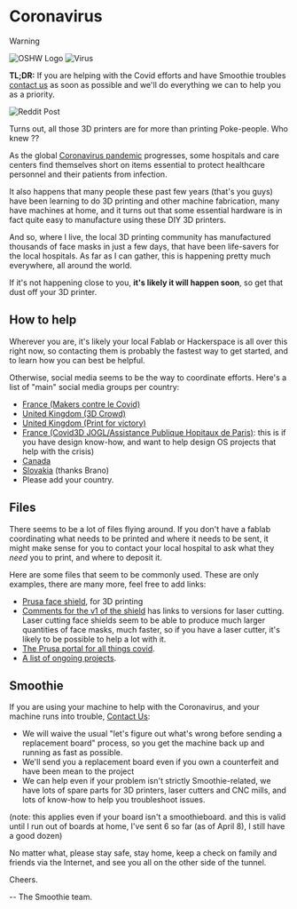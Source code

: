 
# Coronavirus

> [!WARNING]
> ![OSHW Logo](/images/oshw-logo.png)
> ![Virus](/images/virus.png)
> 
> **TL;DR:** If you are helping with the Covid efforts and have Smoothie troubles [contact us](mailto:wolf.arthur@gmail.com) as soon as possible and we'll do everything we can to help you as a priority.

![Reddit Post](/images/rzhn6hvvwxq41.jpg)

Turns out, all those 3D printers are for more than printing Poke-people. Who knew ??

As the global [Coronavirus pandemic](https://en.wikipedia.org/wiki/2019%E2%80%9320_coronavirus_pandemic) progresses, some hospitals and care centers find themselves short on items essential to protect healthcare personnel and their patients from infection.

It also happens that many people these past few years (that's you guys) have been learning to do 3D printing and other machine fabrication, many have machines at home, and it turns out that some essential hardware is in fact quite easy to manufacture using these DIY 3D printers.

And so, where I live, the local 3D printing community has manufactured thousands of face masks in just a few days, that have been life-savers for the local hospitals. As far as I can gather, this is happening pretty much everywhere, all around the world.

If it's not happening close to you, **it's likely it will happen soon**, so get that dust off your 3D printer.

## How to help

Wherever you are, it's likely your local Fablab or Hackerspace is all over this right now, so contacting them is probably the fastest way to get started, and to learn how you can best be helpful.

Otherwise, social media seems to be the way to coordinate efforts. Here's a list of "main" social media groups per country:

- [France (Makers contre le Covid)](https://www.facebook.com/groups/1120744844933688/)
- [United Kingdom (3D Crowd)](https://www.prusaprinters.org/group/3dcrowd-uk-mb5KPRn)
- [United Kingdom (Print for victory)](http://printforvictory.org/)
- [France (Covid3D JOGL/Assistance Publique Hopitaux de Paris)](https://covid3d.org/): this is if you have design know-how, and want to help design OS projects that help with the crisis)
- [Canada](covidstop.ca)
- [Slovakia](https://pomoznemocnici.sk/) (thanks Brano)
- Please add your country.

## Files

There seems to be a lot of files flying around. If you don't have a fablab coordinating what needs to be printed and where it needs to be sent, it might make sense for you to contact your local hospital to ask what they *need* you to print, and where to deposit it.

Here are some files that seem to be commonly used. These are only examples, there are many more, feel free to add links:
- [Prusa face shield](https://www.prusaprinters.org/prints/26708-prusa-protective-face-shield-rc2-with-covered-brow), for 3D printing
- [Comments for the v1 of the shield](https://www.prusaprinters.org/prints/25857-protective-face-shield-rc1/comments) has links to versions for laser cutting. Laser cutting face shields seem to be able to produce much larger quantities of face masks, much faster, so if you have a laser cutter, it's likely to be possible to help a lot with it.
- [The Prusa portal for all things covid](https://www.prusa3d.com/covid19/).
- [A list of ongoing projects](https://docs.google.com/spreadsheets/d/1jpDEPTE5adj8FiwWpyOaMbNJOsyynJKzqXmpooCHnog/edit#gid=0).

## Smoothie

If you are using your machine to help with the Coronavirus, and your machine runs into trouble, [Contact Us](mailto:wolf.arthur@gmail.com):

- We will waive the usual "let's figure out what's wrong before sending a replacement board" process, so you get the machine back up and running as fast as possible.
- We'll send you a replacement board even if you own a counterfeit and have been mean to the project
- We can help even if your problem isn't strictly Smoothie-related, we have lots of spare parts for 3D printers, laser cutters and CNC mills, and lots of know-how to help you troubleshoot issues.

(note: this applies even if your board isn't a smoothieboard. and this is valid until I run out of boards at home, I've sent 6 so far (as of April 8), I still have a good dozen)

No matter what, please stay safe, stay home, keep a check on family and friends via the Internet, and see you all on the other side of the tunnel.

Cheers.

-- The Smoothie team.
